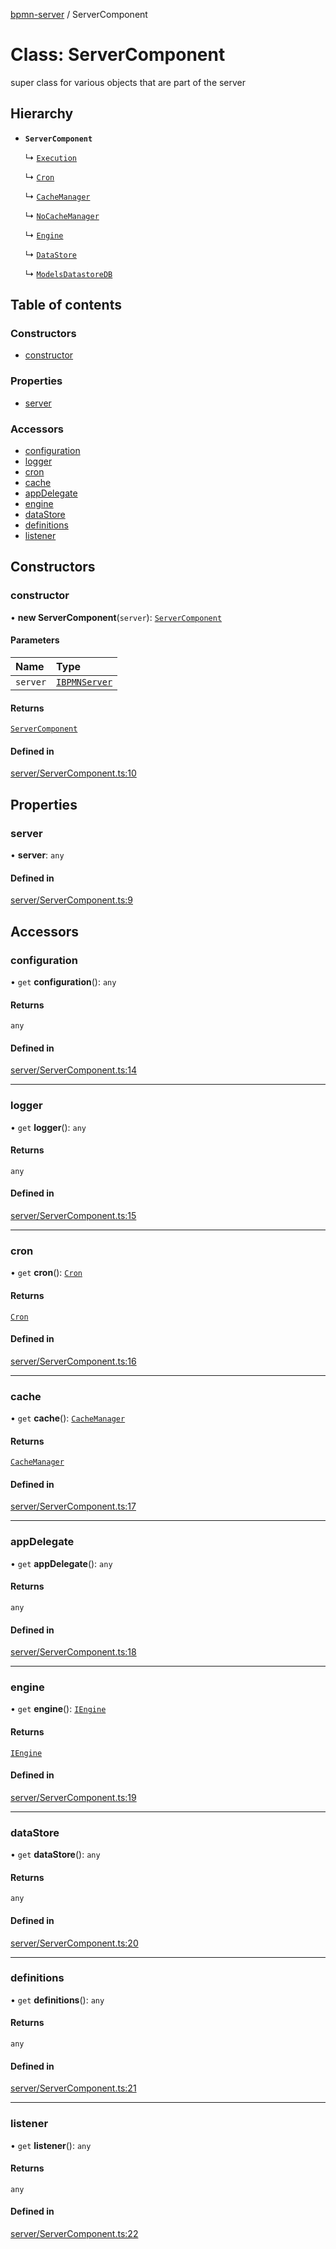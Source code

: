 [bpmn-server](../readme.md) / ServerComponent

# Class: ServerComponent

super class for various objects that are part of the server

## Hierarchy

- **`ServerComponent`**

  ↳ [`Execution`](Execution.md)

  ↳ [`Cron`](Cron.md)

  ↳ [`CacheManager`](CacheManager.md)

  ↳ [`NoCacheManager`](NoCacheManager.md)

  ↳ [`Engine`](Engine.md)

  ↳ [`DataStore`](DataStore.md)

  ↳ [`ModelsDatastoreDB`](ModelsDatastoreDB.md)

## Table of contents

### Constructors

- [constructor](ServerComponent.md#constructor)

### Properties

- [server](ServerComponent.md#server)

### Accessors

- [configuration](ServerComponent.md#configuration)
- [logger](ServerComponent.md#logger)
- [cron](ServerComponent.md#cron)
- [cache](ServerComponent.md#cache)
- [appDelegate](ServerComponent.md#appdelegate)
- [engine](ServerComponent.md#engine)
- [dataStore](ServerComponent.md#datastore)
- [definitions](ServerComponent.md#definitions)
- [listener](ServerComponent.md#listener)

## Constructors

### constructor

• **new ServerComponent**(`server`): [`ServerComponent`](ServerComponent.md)

#### Parameters

| Name | Type |
| :------ | :------ |
| `server` | [`IBPMNServer`](../interfaces/IBPMNServer.md) |

#### Returns

[`ServerComponent`](ServerComponent.md)

#### Defined in

[server/ServerComponent.ts:10](https://github.com/bpmnServer/bpmn-server/blob/a424360/src/server/ServerComponent.ts#L10)

## Properties

### server

• **server**: `any`

#### Defined in

[server/ServerComponent.ts:9](https://github.com/bpmnServer/bpmn-server/blob/a424360/src/server/ServerComponent.ts#L9)

## Accessors

### configuration

• `get` **configuration**(): `any`

#### Returns

`any`

#### Defined in

[server/ServerComponent.ts:14](https://github.com/bpmnServer/bpmn-server/blob/a424360/src/server/ServerComponent.ts#L14)

___

### logger

• `get` **logger**(): `any`

#### Returns

`any`

#### Defined in

[server/ServerComponent.ts:15](https://github.com/bpmnServer/bpmn-server/blob/a424360/src/server/ServerComponent.ts#L15)

___

### cron

• `get` **cron**(): [`Cron`](Cron.md)

#### Returns

[`Cron`](Cron.md)

#### Defined in

[server/ServerComponent.ts:16](https://github.com/bpmnServer/bpmn-server/blob/a424360/src/server/ServerComponent.ts#L16)

___

### cache

• `get` **cache**(): [`CacheManager`](CacheManager.md)

#### Returns

[`CacheManager`](CacheManager.md)

#### Defined in

[server/ServerComponent.ts:17](https://github.com/bpmnServer/bpmn-server/blob/a424360/src/server/ServerComponent.ts#L17)

___

### appDelegate

• `get` **appDelegate**(): `any`

#### Returns

`any`

#### Defined in

[server/ServerComponent.ts:18](https://github.com/bpmnServer/bpmn-server/blob/a424360/src/server/ServerComponent.ts#L18)

___

### engine

• `get` **engine**(): [`IEngine`](../interfaces/IEngine.md)

#### Returns

[`IEngine`](../interfaces/IEngine.md)

#### Defined in

[server/ServerComponent.ts:19](https://github.com/bpmnServer/bpmn-server/blob/a424360/src/server/ServerComponent.ts#L19)

___

### dataStore

• `get` **dataStore**(): `any`

#### Returns

`any`

#### Defined in

[server/ServerComponent.ts:20](https://github.com/bpmnServer/bpmn-server/blob/a424360/src/server/ServerComponent.ts#L20)

___

### definitions

• `get` **definitions**(): `any`

#### Returns

`any`

#### Defined in

[server/ServerComponent.ts:21](https://github.com/bpmnServer/bpmn-server/blob/a424360/src/server/ServerComponent.ts#L21)

___

### listener

• `get` **listener**(): `any`

#### Returns

`any`

#### Defined in

[server/ServerComponent.ts:22](https://github.com/bpmnServer/bpmn-server/blob/a424360/src/server/ServerComponent.ts#L22)
